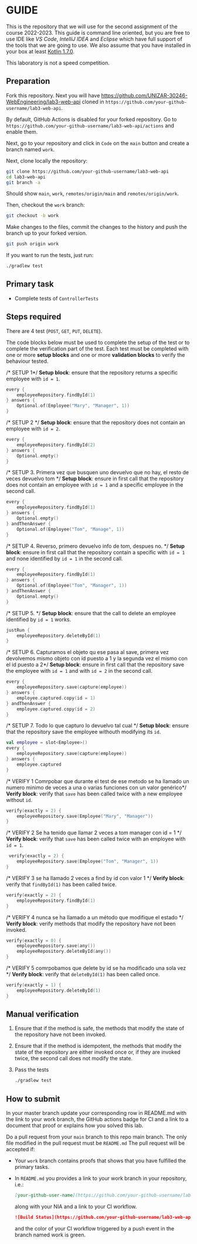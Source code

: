 # GUIDE

This is the repository that we will use for the second assignment of the course 2022-2023. This guide is command line oriented, but you are free to use IDE like _VS Code_, _IntelliJ IDEA_ and _Eclipse_ which have full support of the tools that we are going to use. We also assume that you have installed in your box at least [Kotlin 1.7.0](https://kotlinlang.org/docs/getting-started.html#install-kotlin).

This laboratory is not a speed competition.

## Preparation

Fork this repository.
Next you will have <https://github.com/UNIZAR-30246-WebEngineering/lab3-web-api> cloned in `https://github.com/your-github-username/lab3-web-api`.

By default, GitHub Actions is disabled for your forked repository.
Go to `https://github.com/your-github-username/lab3-web-api/actions` and enable them.

Next, go to your repository and click in `Code` on the `main` button and create a branch named `work`.

Next, clone locally the repository:

```bash
git clone https://github.com/your-github-username/lab3-web-api
cd lab3-web-api
git branch -a
```

Should show `main`, `work`, `remotes/origin/main` and `remotes/origin/work`.

Then, checkout the `work` branch:

```bash
git checkout -b work
```

Make changes to the files, commit the changes to the history and push the branch up to your forked version.

```bash
git push origin work
```

If you want to run the tests, just run:

```bash
./gradlew test
```

## Primary task

- Complete tests of `ControllerTests`

## Steps required

There are 4 test (`POST`, `GET`, `PUT`, `DELETE`).

The code blocks below must be used to complete the setup of the test or to complete the verification part of the test.
Each test must be completed with one or more **setup blocks** and one or more **validation blocks** to verify the behaviour tested.

/* SETUP 1*/
**Setup block**: ensure that the repository returns a specific employee with `id = 1`.
```kotlin
every {
    employeeRepository.findById(1)
} answers {
    Optional.of(Employee("Mary", "Manager", 1))
}
```
/* SETUP 2 */
**Setup block**: ensure that the repository does not contain an employee with `id = 2`.
```kotlin
every {
    employeeRepository.findById(2)
} answers {
    Optional.empty()
}
```

/*  SETUP 3. Primera vez que busquen uno devuelvo que no hay, el resto de veces devuelvo tom */
**Setup block**: ensure in first call that the repository does not contain an employee with `id = 1` and a specific employee in the second call.
```kotlin
every {
    employeeRepository.findById(1)
} answers {
    Optional.empty()
} andThenAnswer {
    Optional.of(Employee("Tom", "Manage", 1))
}
```

/*  SETUP 4. Reverso, primero devuelvo info de tom, despues no. */
**Setup block**: ensure in first call that the repository contain a specific with `id = 1` and none identified by `id = 1` in the second call.
```kotlin
every {
    employeeRepository.findById(1)
} answers {
    Optional.of(Employee("Tom", "Manager", 1))
} andThenAnswer {
    Optional.empty()
}
```
/* SETUP 5. */
**Setup block**: ensure that the call to delete an employee identified by `id = 1` works.
```kotlin
justRun {
    employeeRepository.deleteById(1)
}
```
/*  SETUP 6. Capturamos el objeto qu ese pasa al save, primera vez devolvemos mismo objeto con id puesto a 1 y la segunda vez el mismo 
con el id puesto a 2*/
**Setup block**: ensure in first call that the repository save the employee with `id = 1` and with `id = 2` in the second call.
```kotlin
every {
    employeeRepository.save(capture(employee))
} answers {
    employee.captured.copy(id = 1)
} andThenAnswer {
    employee.captured.copy(id = 2)
}
```

/*  SETUP 7. Todo lo que capturo lo devuelvo tal cual */
**Setup block**: ensure that the repository save the employee withouth modifying its `id`.
```kotlin
val employee = slot<Employee>()
every {
    employeeRepository.save(capture(employee))
} answers {
    employee.captured
}
```
/* VERIFY 1 Comrpobar que durante el test de ese metodo se ha llamado un numero minimo de veces a una o varias funciones con un valor genérico*/
**Verify block**: verify that `save` has been called twice with a new employee without `id`.
```kotlin
verify(exactly = 2) {
    employeeRepository.save(Employee("Mary", "Manager"))
}
```
/*  VERIFY 2 Se ha tenido que llamar 2 veces a tom manager con id = 1 */
**Verify block**: verify that `save` has been called twice with an employee with `id = 1`.
```kotlin
 verify(exactly = 2) {
    employeeRepository.save(Employee("Tom", "Manager", 1))
}
```
/*  VERIFY 3 se ha llamado 2 veces a find by id con valor 1 */
**Verify block**: verify that `findById(1)` has been called twice.
```kotlin
verify(exactly = 2) {
    employeeRepository.findById(1)
}
```
/*  VERIFY 4 nunca se ha llamado a un método que modifique el estado */
**Verify block**: verify methods that modify the repository have not been invoked.
```kotlin
verify(exactly = 0) {
    employeeRepository.save(any())
    employeeRepository.deleteById(any())
}
```
/*  VERIFY 5 comrpobamos que delete by id se ha modificado una sola vez */
**Verify block**: verify that `deleteById(1)` has been called once.
```kotlin
verify(exactly = 1) {
    employeeRepository.deleteById(1)
}
```

## Manual verification

1. Ensure that if the method is safe, the methods that modify the state of the repository have not been invoked.

1. Ensure that if the method is idempotent, the methods that modify the state of the repository are either invoked once or, if they are invoked twice, the second call does not modify the state.

1. Pass the tests

   ```sh
   ./gradlew test  
   ```

## How to submit

In your master branch update your corresponding row in README.md with the link to your work branch, the GitHub actions badge for CI and a link to a document that proof or explains how you solved this lab.

Do a pull request from your `main` branch to this repo main branch.
The only file modified in the pull request must be `README.md`
The pull request will be accepted if:

- Your `work` branch contains proofs that shows that you have fulfilled the primary tasks.
- In `README.md` you provides a link to your work branch in your repository, i.e.:

  ```md
  [your-github-user-name](https://github.com/your-github-username/lab3-web-api/tree/work)
  ```

  along with your NIA and a link to your CI workflow.

  ```md
  ![Build Status](https://github.com/your-github-username/lab3-web-api/actions/workflows/CI.yml/badge.svg?branch=work&event=push)](https://github.com/your-github-username/lab3-web-api/actions/workflows/CI.yml)  
  ```

  and the color of your CI workflow triggered by a push event in the branch named work is green.